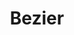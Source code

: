 ---
layout: media
title: "Bezier"
categories: visual
blurb: "Bezier"
ads: false
share: false
show_url: false
video:
  id: 180528454
---